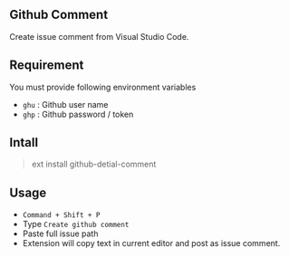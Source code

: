 ## Github Comment

Create issue comment from Visual Studio Code.

## Requirement

You must provide following environment variables

- `ghu` : Github user name
- `ghp` : Github password / token

## Intall

> ext install github-detial-comment

## Usage

- `Command + Shift + P`
- Type `Create github comment`
- Paste full issue path
- Extension will copy text in current editor and post as issue comment.